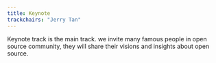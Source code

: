 ```yaml
---
title: Keynote
trackchairs: "Jerry Tan"
---
```

Keynote track is the main track.
we invite many famous people in open source community,
they will share their visions and insights about open source.
